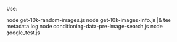 Use:

node get-10k-random-images.js
node get-10k-images-info.js |& tee metadata.log
node conditioning-data-pre-image-search.js
node google_test.js
